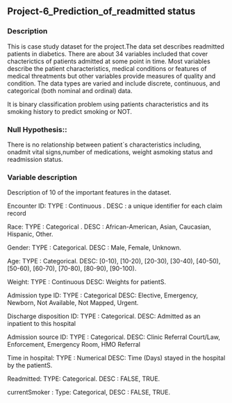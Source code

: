## Project-6_Prediction_of_readmitted status
### Description
This is case study dataset for the  project.The data set describes readmitted patients in diabetics. There are about 34 variables included that cover chacterictics of patients admitted at some point in time. Most variables describe the patient characteristics, medical conditions or features of medical threatments but other variables provide measures of quality and condition. The data types are varied and include discrete, continuous, and categorical (both nominal and ordinal) data.

It is binary classification problem using patients characteristics and its smoking history to predict smoking or NOT.

### Null Hypothesis:: 
There is no relationship between patient`s characteristics including,  onadmit vital signs,number of medications, weight asmoking status and readmission status.
### Variable description

Description of 10 of the important features in the dataset.

Encounter ID: TYPE : Continuous . DESC : a unique identifier for each claim record

Race: TYPE : Categorical . DESC : African-American, Asian, Caucasian, Hispanic, Other.

Gender: TYPE : Categorical. DESC : Male, Female, Unknown.

Age: TYPE : Categorical. DESC: [0-10), [10-20), [20-30), [30-40), [40-50), [50-60), [60-70), [70-80), [80-90), [90-100).

Weight: TYPE : Continuous DESC: Weights for patientS.

Admission type ID: TYPE : Categorical DESC: Elective, Emergency, Newborn, Not Available, Not Mapped, Urgent.

Discharge disposition ID: TYPE : Categorical. DESC: Admitted as an inpatient to this hospital

Admission source ID: TYPE : Categorical. DESC: Clinic Referral Court/Law, Enforcement, Emergency Room, HMO Referral

Time in hospital: TYPE : Numerical DESC: Time (Days) stayed in the hospital by the patientS.

Readmitted: TYPE: Categorical. DESC : FALSE, TRUE.

currentSmoker : Type: Categorical, DESC : FALSE, TRUE.

